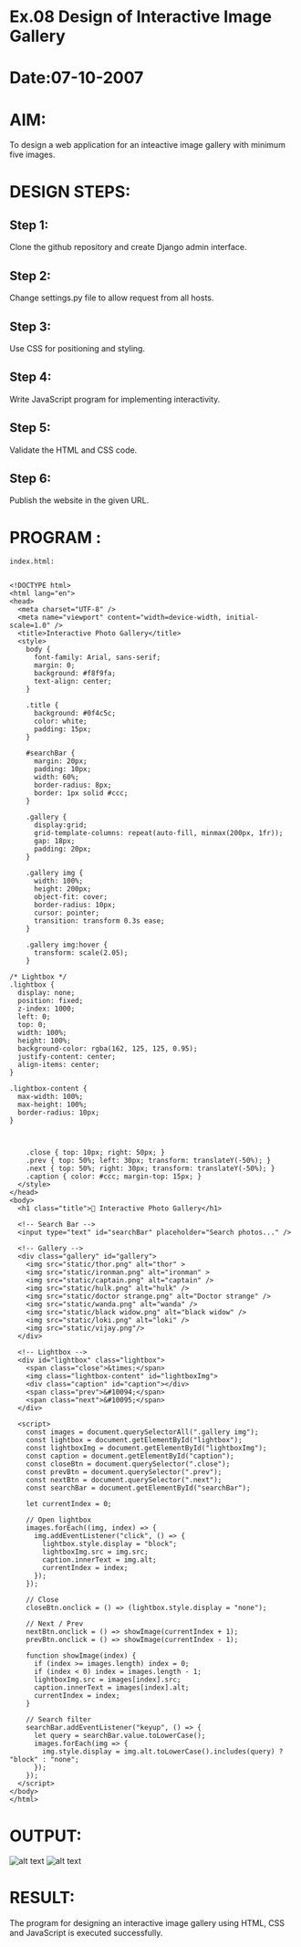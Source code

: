 # Ex.08 Design of Interactive Image Gallery
# Date:07-10-2007
# AIM:
To design a web application for an inteactive image gallery with minimum five images.

# DESIGN STEPS:
## Step 1:
Clone the github repository and create Django admin interface.

## Step 2:
Change settings.py file to allow request from all hosts.

## Step 3:
Use CSS for positioning and styling.

## Step 4:
Write JavaScript program for implementing interactivity.

## Step 5:
Validate the HTML and CSS code.

## Step 6:
Publish the website in the given URL.

# PROGRAM :
```
index.html:


<!DOCTYPE html>
<html lang="en">
<head>
  <meta charset="UTF-8" />
  <meta name="viewport" content="width=device-width, initial-scale=1.0" />
  <title>Interactive Photo Gallery</title>
  <style>
    body {
      font-family: Arial, sans-serif;
      margin: 0;
      background: #f8f9fa;
      text-align: center;
    }

    .title {
      background: #0f4c5c;
      color: white;
      padding: 15px;
    }

    #searchBar {
      margin: 20px;
      padding: 10px;
      width: 60%;
      border-radius: 8px;
      border: 1px solid #ccc;
    }

    .gallery {
      display:grid;
      grid-template-columns: repeat(auto-fill, minmax(200px, 1fr));
      gap: 18px;
      padding: 20px;
    }

    .gallery img {
      width: 100%;
      height: 200px;
      object-fit: cover;
      border-radius: 10px;
      cursor: pointer;
      transition: transform 0.3s ease;
    }

    .gallery img:hover {
      transform: scale(2.05);
    }

/* Lightbox */
.lightbox {
  display: none;
  position: fixed;
  z-index: 1000;
  left: 0; 
  top: 0;
  width: 100%; 
  height: 100%;
  background-color: rgba(162, 125, 125, 0.95);
  justify-content: center;
  align-items: center;
}

.lightbox-content {
  max-width: 100%;
  max-height: 100%;
  border-radius: 10px;
}



    .close { top: 10px; right: 50px; }
    .prev { top: 50%; left: 30px; transform: translateY(-50%); }
    .next { top: 50%; right: 30px; transform: translateY(-50%); }
    .caption { color: #ccc; margin-top: 15px; }
  </style>
</head>
<body>
  <h1 class="title">📸 Interactive Photo Gallery</h1>

  <!-- Search Bar -->
  <input type="text" id="searchBar" placeholder="Search photos..." />

  <!-- Gallery -->
  <div class="gallery" id="gallery">
    <img src="static/thor.png" alt="thor" >
    <img src="static/ironman.png" alt="ironman" >
    <img src="static/captain.png" alt="captain" />
    <img src="static/hulk.png" alt="hulk" />
    <img src="static/doctor strange.png" alt="Doctor strange" />
    <img src="static/wanda.png" alt="wanda" />
    <img src="static/black widow.png" alt="black widow" />
    <img src="static/loki.png" alt="loki" />
    <img src="static/vijay.png"/>   
  </div>

  <!-- Lightbox -->
  <div id="lightbox" class="lightbox">
    <span class="close">&times;</span>
    <img class="lightbox-content" id="lightboxImg">
    <div class="caption" id="caption"></div>
    <span class="prev">&#10094;</span>
    <span class="next">&#10095;</span>
  </div>

  <script>
    const images = document.querySelectorAll(".gallery img");
    const lightbox = document.getElementById("lightbox");
    const lightboxImg = document.getElementById("lightboxImg");
    const caption = document.getElementById("caption");
    const closeBtn = document.querySelector(".close");
    const prevBtn = document.querySelector(".prev");
    const nextBtn = document.querySelector(".next");
    const searchBar = document.getElementById("searchBar");

    let currentIndex = 0;

    // Open lightbox
    images.forEach((img, index) => {
      img.addEventListener("click", () => {
        lightbox.style.display = "block";
        lightboxImg.src = img.src;
        caption.innerText = img.alt;
        currentIndex = index;
      });
    });

    // Close
    closeBtn.onclick = () => (lightbox.style.display = "none");

    // Next / Prev
    nextBtn.onclick = () => showImage(currentIndex + 1);
    prevBtn.onclick = () => showImage(currentIndex - 1);

    function showImage(index) {
      if (index >= images.length) index = 0;
      if (index < 0) index = images.length - 1;
      lightboxImg.src = images[index].src;
      caption.innerText = images[index].alt;
      currentIndex = index;
    }

    // Search filter
    searchBar.addEventListener("keyup", () => {
      let query = searchBar.value.toLowerCase();
      images.forEach(img => {
        img.style.display = img.alt.toLowerCase().includes(query) ? "block" : "none";
      });
    });
  </script>
</body>
</html>
```

# OUTPUT:
![alt text](<ex-8 screenshot.png>)
![alt text](2.png)

# RESULT:
The program for designing an interactive image gallery using HTML, CSS and JavaScript is executed successfully.
